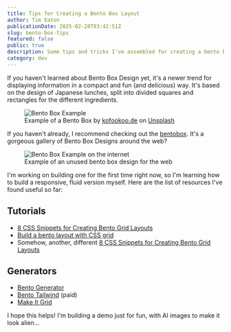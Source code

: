 ```yaml
---
title: Tips for Creating a Bento Box Layout
author: Tim Eaton
publicationDate: 2025-02-28T03:42:51Z
slug: bento-box-tips
featured: false
public: true
description: Some tips and tricks I've assembled for creating a bento box layout.
category: dev
---
```


If you haven't learned about Bento Box Design yet, it's a newer trend for displaying information in a compact and fun (and delicious) way. It's based on the design of Japanese lunches, split into divided squares and rectangles for the different ingredients.

<figure>
    <img src="/bento-food.jpg" alt="Bento Box Example">
    <figcaption>Example of a Bento Box by <a href="https://unsplash.com/@kofookoo?utm_content=creditCopyText&utm_medium=referral&utm_source=unsplash">kofookoo.de</a> on <a href="https://unsplash.com/photos/red-and-green-ceramic-bowls-on-brown-wooden-tray-UQE3rtWMfV4?utm_content=creditCopyText&utm_medium=referral&utm_source=unsplash">Unsplash</a>
      </figcaption>
</figure>

If you haven't already, I recommend checking out the [bentobox](https://bentobox.com/). It's a gorgeous gallery of Bento Box Designs around the web?

<figure>
    <img src="/bento-design.jpg" alt="Bento Box Example on the internet">
    <figcaption>Example of an unused bento box design for the web
      </figcaption>
</figure>

I'm working on building one for the first time right now, so I'm learning how to build a responsive, fluid version myself. Here are the list of resources I've found useful so far:

## Tutorials

- [8 CSS Snippets for Creating Bento Grid Layouts](https://www.codemotion.com/magazine/frontend/lets-create-a-bento-box-design-layout-using-modern-css/)
- [Build a bento layout with CSS grid](https://iamsteve.me/blog/bento-layout-css-grid)
- Somehow, another, different [8 CSS Snippets for Creating Bento Grid Layouts](https://techstudio75.com/8-css-snippets-for-creating-bento-grid-layouts/)

## Generators

- [Bento Generator](https://bento-generator.jeanrobertou.com)
- [Bento Tailwind](https://bentotailwind.com) (paid)
- [Make It Grid](https://www.makeitgrid.com)

I hope this helps! I'm building a demo just for fun, with AI images to make it look alien...
